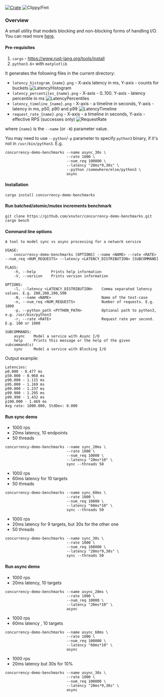 [![Crate](https://img.shields.io/crates/v/concurrency-demo-benchmarks.svg)](https://crates.io/crates/concurrency-demo-benchmarks)
![Clippy/Fmt](https://github.com/xnuter/concurrency-demo-benchmarks/workflows/Clippy/Fmt/badge.svg)

### Overview

A small utility that models blocking and non-blocking forms of handling I/O. You can read more [here](https://medium.com/swlh/distributed-systems-and-asynchronous-i-o-ef0f27655ce5).

#### Pre-requisites

1. `cargo` - https://www.rust-lang.org/tools/install
1. `python3.6+` with `matplotlib`

It generates the following files in the current directory:

* `latency_histogram_{name}.png` - X-axis latency in ms, Y-axis - counts for buckets
![LatencyHistogram](./figures/latency_histogram_async_200ms.png)
* `latency_percentiles_{name}.png` - X-axis - 0..100. Y-axis - latency percentile in ms
![LatencyPercentiles](./figures/latency_percentiles_async_200ms.png)
* `latency_timeline_{name}.png` - X-axis - a timeline in seconds, Y-axis - latency in ms, p50, p90 and p99
![LatencyTimeline](./figures/latency_timeline_async_200ms.png)
* `request_rate_{name}.png` - X-axis - a timeline in seconds, Y-axis - effective RPS (successes only)
![RequestRate](./figures/request_rate_async_200ms.png)

where `{name}` is the `--name` (or `-N`) parameter value.

You may need to use `--python`/`-p` parameter to specify `python3` binary, if it's not in `/usr/bin/python3`. E.g.

```
concurrency-demo-benchmarks --name async_30s \
                            --rate 1000 \
                            --num_req 100000 \
                            --latency "20ms*9,30s" \
                            --python /somewhere/else/python3 \
                            async
```

#### Installation

```
cargo install concurrency-demo-benchmarks  
```


#### Run batched/atomic/mutex increments benchmark
```
git clone https://github.com/xnuter/concurrency-demo-benchmarks.git
cargo bench
```

#### Command line options

```
A tool to model sync vs async processing for a network service

USAGE:
    concurrency-demo-benchmarks [OPTIONS] --name <NAME> --rate <RATE> --num_req <NUM_REQUESTS> --latency <LATENCY_DISTRIBUTION> [SUBCOMMAND]

FLAGS:
    -h, --help       Prints help information
    -V, --version    Prints version information

OPTIONS:
    -l, --latency <LATENCY_DISTRIBUTION>    Comma separated latency values. E.g. 200,200,200,500
    -N, --name <NAME>                       Name of the test-case
    -n, --num_req <NUM_REQUESTS>            Number of requests. E.g. 1000
    -p, --python_path <PYTHON_PATH>         Optional path to python3, e.g. /usr/bin/python3
    -r, --rate <RATE>                       Request rate per second. E.g. 100 or 1000

SUBCOMMANDS:
    async    Model a service with Async I/O
    help     Prints this message or the help of the given subcommand(s)
    sync     Model a service with Blocking I/O

```

Output example:
```
Latencies:
p0.000 - 0.477 ms
p50.000 - 0.968 ms
p90.000 - 1.115 ms
p95.000 - 1.169 ms
p99.000 - 1.237 ms
p99.900 - 1.295 ms
p99.990 - 1.432 ms
p100.000 - 1.469 ms
Avg rate: 1000.000, StdDev: 0.000
``` 

#### Run sync demo
* 1000 rps
* 20ms latency, 10 endpoints
* 50 threads
```
concurrency-demo-benchmarks --name sync_20ms \
                            --rate 1000 \
                            --num_req 10000 \
                            --latency "20ms*10" \
                            sync --threads 50
```

* 1000 rps
* 60ms latency for 10 targets
* 50 threads
```
concurrency-demo-benchmarks --name sync_60ms \
                            --rate 1000 \
                            --num_req 10000 \
                            --latency "60ms*10" \
                            sync --threads 50
```

* 1000 rps
* 20ms latency for 9 targets, but 30s for the other one
* 50 threads
```
concurrency-demo-benchmarks --name sync_30s \
                            --rate 1000 \
                            --num_req 100000 \
                            --latency "20ms*9,30s" \
                            sync --threads 50
```

#### Run async demo
* 1000 rps
* 20ms latency, 10 targets
```
concurrency-demo-benchmarks --name async_20ms \
                            --rate 1000 \
                            --num_req 10000 \
                            --latency "20ms*10" \
                            async
```

* 1000 rps
* 60ms latency , 10 targets
```
concurrency-demo-benchmarks --name async_60ms \
                            --rate 1000 \
                            --num_req 100000 \
                            --latency "60ms*10" \
                            async
```

* 1000 rps
* 20ms latency but 30s for 10%
```
concurrency-demo-benchmarks --name async_30s \
                            --rate 1000 \
                            --num_req 100000 \
                            --latency "20ms*9,30s" \
                            async
```
